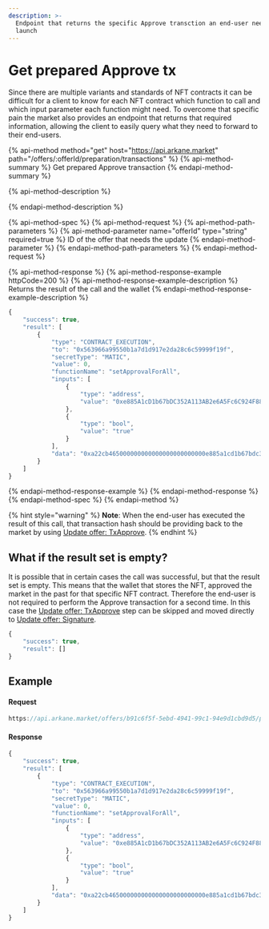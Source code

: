 ```yaml
---
description: >-
  Endpoint that returns the specific Approve transction an end-user needs to
  launch
---
```


# Get prepared Approve tx

Since there are multiple variants and standards of NFT contracts it can be difficult for a client to know for each NFT contract which function to call and which input parameter each function might need. To overcome that specific pain the market also provides an endpoint that returns that required information, allowing the client to easily query what they need to forward to their end-users. 

{% api-method method="get" host="https://api.arkane.market" path="/offers/:offerId/preparation/transactions" %}
{% api-method-summary %}
Get prepared Approve transaction
{% endapi-method-summary %}

{% api-method-description %}

{% endapi-method-description %}

{% api-method-spec %}
{% api-method-request %}
{% api-method-path-parameters %}
{% api-method-parameter name="offerId" type="string" required=true %}
ID of the offer that needs the update
{% endapi-method-parameter %}
{% endapi-method-path-parameters %}
{% endapi-method-request %}

{% api-method-response %}
{% api-method-response-example httpCode=200 %}
{% api-method-response-example-description %}
Returns the result of the call and the wallet 
{% endapi-method-response-example-description %}

```javascript
{
    "success": true,
    "result": [
        {
            "type": "CONTRACT_EXECUTION",
            "to": "0x563966a99550b1a7d1d917e2da28c6c59999f19f",
            "secretType": "MATIC",
            "value": 0,
            "functionName": "setApprovalForAll",
            "inputs": [
                {
                    "type": "address",
                    "value": "0xe885A1cD1b67bDC352A113AB2e6A5Fc6C924F888"
                },
                {
                    "type": "bool",
                    "value": "true"
                }
            ],
            "data": "0xa22cb465000000000000000000000000e885a1cd1b67bdc352a113ab2e6a5fc6c924f8880000000000000000000000000000000000000000000000000000000000000001"
        }
    ]
}
```
{% endapi-method-response-example %}
{% endapi-method-response %}
{% endapi-method-spec %}
{% endapi-method %}

{% hint style="warning" %}
**Note**: When the end-user has executed the result of this call, that transaction hash should be providing back to the market by using [Update offer: TxApprove](./).
{% endhint %}

## What if the result set is empty?

It is possible that in certain cases the call was successful, but that the result set is empty. This means that the wallet that stores the NFT, approved the market in the past for that specific NFT contract. Therefore the end-user is not required to perform the Approve transaction for a second time. In this case the [Update offer: TxApprove](./) step can be skipped and moved directly to [Update offer: Signature](../update-offer-signature.md).

```javascript
{
    "success": true,
    "result": []
}
```

## Example

#### Request

```javascript
https://api.arkane.market/offers/b91c6f5f-5ebd-4941-99c1-94e9d1cbd9d5/preparation/transactions
```

#### Response

```javascript
{
    "success": true,
    "result": [
        {
            "type": "CONTRACT_EXECUTION",
            "to": "0x563966a99550b1a7d1d917e2da28c6c59999f19f",
            "secretType": "MATIC",
            "value": 0,
            "functionName": "setApprovalForAll",
            "inputs": [
                {
                    "type": "address",
                    "value": "0xe885A1cD1b67bDC352A113AB2e6A5Fc6C924F888"
                },
                {
                    "type": "bool",
                    "value": "true"
                }
            ],
            "data": "0xa22cb465000000000000000000000000e885a1cd1b67bdc352a113ab2e6a5fc6c924f8880000000000000000000000000000000000000000000000000000000000000001"
        }
    ]
}
```

